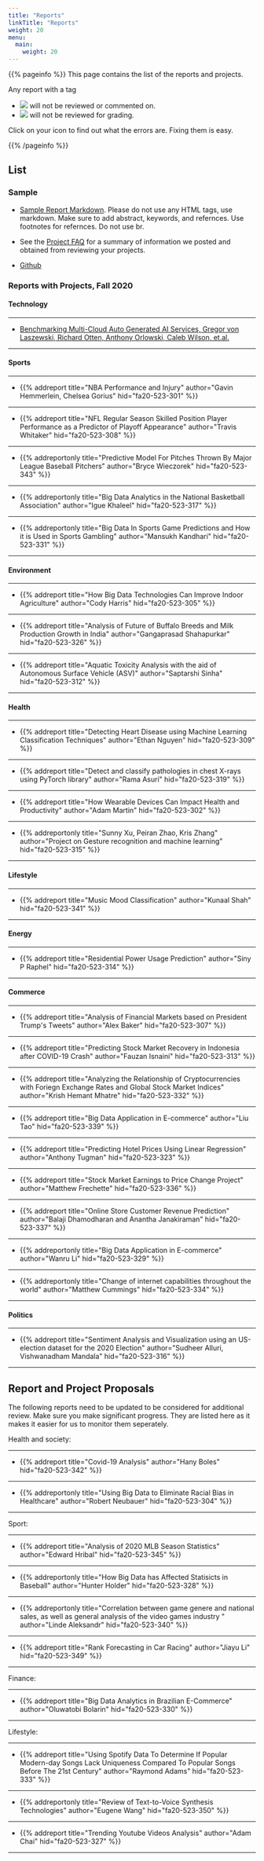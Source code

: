 ```yaml
---
title: "Reports"
linkTitle: "Reports"
weight: 20
menu:
  main:
    weight: 20
---
```


{{% pageinfo %}}
This page contains the list of the reports and projects.

Any report with a tag

* ![](../report/failed-check.png) will not 
be reviewed or commented on.
* ![](../report/failed-status.png) will not 
be reviewed for grading. 

Click on your icon to find out what the errors are. Fixing them is easy.

{{% /pageinfo %}}

## List

### Sample

* [Sample Report Markdown](https://raw.githubusercontent.com/cybertraining-dsc/fa20-523-301/main/project/project.md). Please
do not use any HTML tags, use markdown. Make sure to add abstract,
keywords, and refernces. Use footnotes for refernces. Do not use br.

* See the [Project FAQ](project-faq) for a summary of information we
  posted and obtained from reviewing your projects.

* [Github](https://github.com/cybertraining-dsc)

### Reports with Projects, Fall 2020

#### Technology


---

*
  [Benchmarking Multi-Cloud Auto Generated AI Services, Gregor von Laszewski, Richard Otten, Anthony Orlowski, Caleb Wilson, et.al.](https://github.com/laszewski/laszewski.github.io/raw/master/papers/vonLaszewski-openapi.pdf)

---

#### Sports

---

* {{% addreport title="NBA Performance and Injury" author="Gavin Hemmerlein, Chelsea Gorius" hid="fa20-523-301" %}}

---

* {{% addreport title="NFL Regular Season Skilled Position Player Performance as a Predictor of Playoff Appearance" author="Travis Whitaker" hid="fa20-523-308" %}}

---

* {{% addreportonly title="Predictive Model For Pitches Thrown By Major League Baseball Pitchers" author="Bryce Wieczorek" hid="fa20-523-343" %}}

---

* {{% addreportonly title="Big Data Analytics in the National Basketball Association" author="Igue Khaleel" hid="fa20-523-317" %}}

---

* {{% addreportonly title="Big Data In Sports Game Predictions and How it is Used in Sports Gambling" author="Mansukh Kandhari" hid="fa20-523-331" %}}

---


#### Environment


---

* {{% addreport title="How Big Data Technologies Can Improve Indoor Agriculture" author="Cody Harris" hid="fa20-523-305" %}}

---

* {{% addreport title="Analysis of Future of Buffalo Breeds and Milk Production Growth in India" author="Gangaprasad Shahapurkar" hid="fa20-523-326" %}}

---

* {{% addreport title="Aquatic Toxicity Analysis with the aid of Autonomous Surface Vehicle (ASV)" author="Saptarshi Sinha" hid="fa20-523-312" %}}

---


#### Health


---

* {{% addreport title="Detecting Heart Disease using Machine Learning Classification Techniques" author="Ethan Nguyen" hid="fa20-523-309" %}}

---

* {{% addreport title="Detect and classify pathologies in chest X-rays using PyTorch library" author="Rama Asuri" hid="fa20-523-319" %}}

---

* {{% addreport title="How Wearable Devices Can Impact Health and Productivity" author="Adam Martin" hid="fa20-523-302" %}}

---

* {{% addreportonly title="Sunny Xu, Peiran Zhao, Kris Zhang" author="Project on Gesture recognition and machine learning" hid="fa20-523-315" %}}

---


#### Lifestyle


---

* {{% addreport
	title="Music Mood Classification"
	author="Kunaal Shah"
	hid="fa20-523-341" %}}

---


#### Energy


---

* {{% addreport title="Residential Power Usage Prediction" author="Siny P Raphel" hid="fa20-523-314" %}}

---



#### Commerce


---

* {{% addreport title="Analysis of Financial Markets based on President Trump's Tweets" author="Alex Baker" hid="fa20-523-307" %}}

---

* {{% addreport title="Predicting Stock Market Recovery in Indonesia after COVID-19 Crash" author="Fauzan Isnaini" hid="fa20-523-313" %}}

---

* {{% addreport title="Analyzing the Relationship of Cryptocurrencies with Foriegn Exchange Rates and Global Stock Market Indices" author="Krish Hemant Mhatre" hid="fa20-523-332" %}}

---

* {{% addreport title="Big Data Application in E-commerce" author="Liu Tao" hid="fa20-523-339" %}}

---

* {{% addreport title="Predicting Hotel Prices Using Linear Regression" author="Anthony Tugman" hid="fa20-523-323" %}}

---

* {{% addreport title="Stock Market Earnings to Price Change Project" author="Matthew Frechette" hid="fa20-523-336" %}}

---

* {{% addreport
      title="Online Store Customer Revenue Prediction"
      author="Balaji Dhamodharan and Anantha Janakiraman"
	  hid="fa20-523-337" %}}

---

* {{% addreportonly title="Big Data Application in E-commerce" author="Wanru Li" hid="fa20-523-329" %}}

---

* {{% addreportonly title="Change of internet capabilities throughout the world" author="Matthew Cummings" hid="fa20-523-334" %}}

---


#### Politics


---

* {{% addreport title="Sentiment Analysis and Visualization using an US-election dataset for the 2020 Election" author="Sudheer Alluri, Vishwanadham Mandala" hid="fa20-523-316" %}}

---





## Report and Project Proposals

The following reports need to be updated to be considered for
additional review. Make sure you make significant progress.
They are listed here as it makes it easier for us to monitor them
seperately.

Health and society:


---

* {{% addreport title="Covid-19 Analysis" author="Hany Boles" hid="fa20-523-342" %}}

---

* {{% addreportonly title="Using Big Data to Eliminate Racial Bias in Healthcare" author="Robert Neubauer" hid="fa20-523-304" %}}

---


Sport:


---

* {{% addreport title="Analysis of 2020 MLB Season Statistics" author="Edward Hribal" hid="fa20-523-345" %}}

---

* {{% addreportonly title="How Big Data has Affected Statisicts in Baseball" author="Hunter Holder" hid="fa20-523-328" %}}

---

* {{% addreportonly title="Correlation between game genere and national sales, as well as general analysis of the video games industry " author="Linde Aleksandr" hid="fa20-523-340" %}}

---

* {{% addreport title="Rank Forecasting in Car Racing" author="Jiayu Li" hid="fa20-523-349" %}}

---


Finance:


---

* {{% addreport title="Big Data Analytics in Brazilian E-Commerce" author="Oluwatobi Bolarin" hid="fa20-523-330" %}}

---

Lifestyle:


---

* {{% addreport title="Using Spotify Data To Determine If Popular Modern-day Songs Lack Uniqueness Compared To Popular Songs Before The 21st Century" author="Raymond Adams" hid="fa20-523-333" %}}

---

* {{% addreportonly title="Review of Text-to-Voice Synthesis Technologies" author="Eugene Wang" hid="fa20-523-350" %}}

---

* {{% addreport
	title="Trending Youtube Videos Analysis"
	author="Adam Chai"
	hid="fa20-523-327" %}}

---






